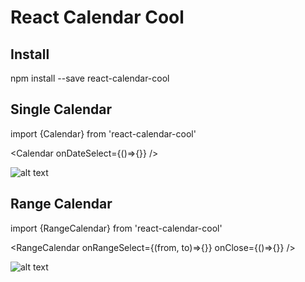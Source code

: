 # React Calendar Cool

## Install
npm install --save react-calendar-cool

## Single Calendar
import {Calendar} from 'react-calendar-cool'

<Calendar onDateSelect={()=>{}} />

![alt text](https://images.contentful.com/5sjmhwej8tv6/3jwIDBEE4MKAiA4OYYYGw0/993bce6ad0d7bd67cee9a8dabaf7805d/69C56E47-CAB7-4A39-A520-DBE5D4082351.png?w=400)

## Range Calendar
import {RangeCalendar} from 'react-calendar-cool'

<RangeCalendar onRangeSelect={(from, to)=>{}} onClose={()=>{}} />

![alt text](https://images.contentful.com/5sjmhwej8tv6/1A6jjKEBL6SMaKy6g8aygE/3cc00d9900d5bd73f25fdbf08cafa698/24F68349-349D-4151-90EB-28ACBB96A2E3.png?w=800)

